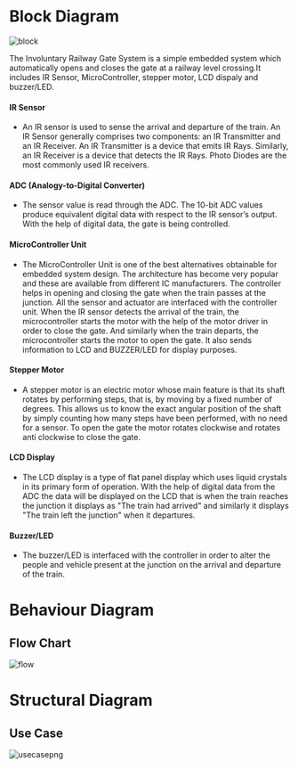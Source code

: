 # Block Diagram

![block](https://user-images.githubusercontent.com/98875082/155725641-6779b137-7698-4539-9184-6f6275339f2b.png)

The Involuntary Railway Gate System is a simple embedded system which automatically opens and closes the gate at a railway level crossing.It includes IR Sensor, MicroController, stepper motor, LCD dispaly and buzzer/LED.

#### IR Sensor
- An IR sensor is used to sense the arrival and departure of the train. An IR Sensor generally comprises two components: an IR Transmitter and an IR Receiver. An IR Transmitter is a device that emits IR Rays. Similarly, an IR Receiver is a device that detects the IR Rays. Photo Diodes are the most commonly used IR receivers.

#### ADC (Analogy-to-Digital Converter)
- The sensor value is read through the ADC. The 10-bit ADC values produce equivalent digital data with respect to the IR sensor’s output. With the help of digital data, the gate is being controlled.

#### MicroController Unit
- The MicroController Unit is one of the best alternatives obtainable for embedded system design. The architecture has become very popular and these are available from different IC manufacturers. The controller helps in opening and closing the gate when the train passes at the junction. All the sensor and actuator are interfaced with the controller unit. When the IR sensor detects the arrival of the train, the microcontroller starts the motor with the help of the motor driver in order to close the gate. And similarly when the train departs, the microcontroller starts the motor to open the gate. It also sends information to LCD and BUZZER/LED for display purposes.


#### Stepper Motor
- A stepper motor is an electric motor whose main feature is that its shaft rotates by performing steps, that is, by moving by a fixed number of degrees. This allows us to know the exact angular position of the shaft by simply counting how many steps have been performed, with no need for a sensor. To open the gate the motor rotates clockwise and rotates anti clockwise to close the gate.

#### LCD Display
- The LCD display is a type of flat panel display which uses liquid crystals in its primary form of operation. With the help of digital data from the ADC the data will be displayed on the LCD that is when the train reaches the junction it displays as "The train had arrived" and similarly it displays "The train left the junction" when it departures.

#### Buzzer/LED
- The buzzer/LED is interfaced with the controller in order to alter the people and vehicle present at the junction on the arrival and departure of the train.

# Behaviour Diagram
## Flow Chart

![flow](https://user-images.githubusercontent.com/98875082/155775138-7965d5ee-7e8d-42f5-9cc7-54e0468b4c24.png)

# Structural Diagram
## Use Case

![usecasepng](https://user-images.githubusercontent.com/98875082/155789978-748a069e-f924-4493-9328-aeccf1f9dcaa.png)




